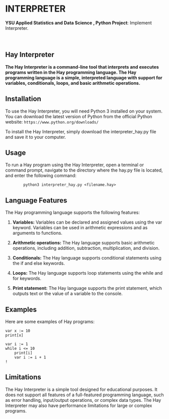# <b>INTERPRETER</b>
<b>YSU Applied Statistics and Data Science , Python Project</b>: Implement Interpreter.<br><br><br>

## <b>Hay Interpreter</b>
<b>The Hay Interpreter is a command-line tool that interprets and executes programs written in the Hay programming language. The Hay programming language is a simple, interpreted language with support for variables, conditionals, loops, and basic arithmetic operations.</b>

## <b>Installation</b>
To use the Hay Interpreter, you will need Python 3 installed on your system. You can download the latest version of Python from the official Python website: `https://www.python.org/downloads/`

To install the Hay Interpreter, simply download the interpreter_hay.py file and save it to your computer.

## <b>Usage</b>
To run a Hay program using the Hay Interpreter, open a terminal or command prompt, navigate to the directory where the hay.py file is located, and enter the following command:

            python3 interpreter_hay.py <filename.hay>

## <b>Language Features</b>
The Hay programming language supports the following features:

1. <b>Variables:</b> Variables can be declared and assigned values using the var keyword. Variables can be used in arithmetic expressions and as arguments to functions.

2. <b>Arithmetic operations:</b> The Hay language supports basic arithmetic operations, including addition, subtraction, multiplication, and division.

3. <b>Conditionals:</b>  The Hay language supports conditional statements using the if and else keywords.

4. <b>Loops:</b> The Hay language supports loop statements using the while and for keywords.

5. <b>Print statement:</b> The Hay language supports the print statement, which outputs text or the value of a variable to the console.


## <b>Examples</b>
Here are some examples of Hay programs:
 
``` 
var x := 10
print[x]

var i := 1
while i <= 10 
    print[i]
    var i := i + 1
!
```

## <b>Limitations</b>
The Hay Interpreter is a simple tool designed for educational purposes. It does not support all features of a full-featured programming language, such as error handling, input/output operations, or complex data types. The Hay Interpreter may also have performance limitations for large or complex programs.